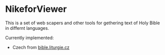 # NikeforViewer

This is a set of web scapers and other tools for gethering text of Holy Bible in differnt languages.

Currently implemented:
- Czech from [bible.liturgie.cz](https://bible.liturgie.cz)
